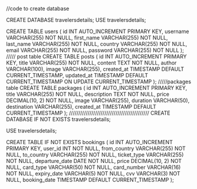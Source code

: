 //code to create database

CREATE DATABASE travelersdetails;
USE travelersdetails;

CREATE TABLE users (
id INT AUTO_INCREMENT PRIMARY KEY,
username VARCHAR(255) NOT NULL,
first_name VARCHAR(255) NOT NULL,
last_name VARCHAR(255) NOT NULL,
country VARCHAR(255) NOT NULL,
email VARCHAR(255) NOT NULL,
password VARCHAR(255) NOT NULL
);
///// post table
CREATE TABLE posts (
id INT AUTO_INCREMENT PRIMARY KEY,
title VARCHAR(255) NOT NULL,
content TEXT NOT NULL,
author VARCHAR(100),
image VARCHAR(255),
created_at TIMESTAMP DEFAULT CURRENT_TIMESTAMP,
updated_at TIMESTAMP DEFAULT CURRENT_TIMESTAMP ON UPDATE CURRENT_TIMESTAMP
);
/////packages table
CREATE TABLE packages (
id INT AUTO_INCREMENT PRIMARY KEY,
title VARCHAR(255) NOT NULL,
description TEXT NOT NULL,
price DECIMAL(10, 2) NOT NULL,
image VARCHAR(255),
duration VARCHAR(50),
destination VARCHAR(255),
created_at TIMESTAMP DEFAULT CURRENT_TIMESTAMP
);
///////////////////////////////////////////
CREATE DATABASE IF NOT EXISTS travelersdetails;

USE travelersdetails;

CREATE TABLE IF NOT EXISTS bookings (
id INT AUTO_INCREMENT PRIMARY KEY,
user_id INT NOT NULL,
from_country VARCHAR(255) NOT NULL,
to_country VARCHAR(255) NOT NULL,
ticket_type VARCHAR(255) NOT NULL,
departure_date DATE NOT NULL,
price DECIMAL(10, 2) NOT NULL,
card_type VARCHAR(50) NOT NULL,
card_number VARCHAR(16) NOT NULL,
expiry_date VARCHAR(5) NOT NULL,
cvv VARCHAR(3) NOT NULL,
booking_date TIMESTAMP DEFAULT CURRENT_TIMESTAMP
);
